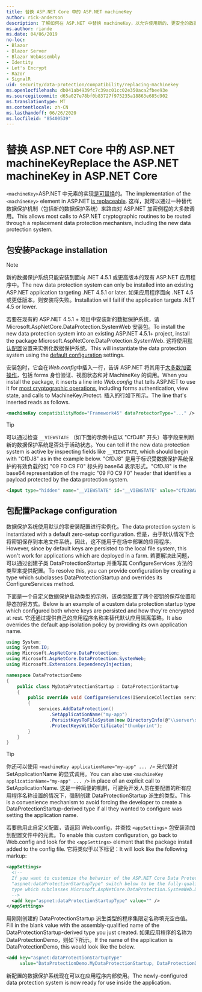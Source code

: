 ```yaml
---
title: 替换 ASP.NET Core 中的 ASP.NET machineKey
author: rick-anderson
description: 了解如何在 ASP.NET 中替换 machineKey，以允许使用新的、更安全的数据保护系统。
ms.author: riande
ms.date: 04/06/2019
no-loc:
- Blazor
- Blazor Server
- Blazor WebAssembly
- Identity
- Let's Encrypt
- Razor
- SignalR
uid: security/data-protection/compatibility/replacing-machinekey
ms.openlocfilehash: db041ab4939fc7c39ac01cc02e350aca2fbee93e
ms.sourcegitcommit: d65a027e78bf0b83727f975235a18863e685d902
ms.translationtype: MT
ms.contentlocale: zh-CN
ms.lasthandoff: 06/26/2020
ms.locfileid: "85400539"
---
```

# <a name="replace-the-aspnet-machinekey-in-aspnet-core"></a><span data-ttu-id="0297e-103">替换 ASP.NET Core 中的 ASP.NET machineKey</span><span class="sxs-lookup"><span data-stu-id="0297e-103">Replace the ASP.NET machineKey in ASP.NET Core</span></span>

<a name="compatibility-replacing-machinekey"></a>

<span data-ttu-id="0297e-104">`<machineKey>`ASP.NET 中元素的实现[是可替换](https://blogs.msdn.microsoft.com/webdev/2012/10/23/cryptographic-improvements-in-asp-net-4-5-pt-2/)的。</span><span class="sxs-lookup"><span data-stu-id="0297e-104">The implementation of the `<machineKey>` element in ASP.NET [is replaceable](https://blogs.msdn.microsoft.com/webdev/2012/10/23/cryptographic-improvements-in-asp-net-4-5-pt-2/).</span></span> <span data-ttu-id="0297e-105">这样，就可以通过一种替代数据保护机制（包括新的数据保护系统）来路由对 ASP.NET 加密例程的大多数调用。</span><span class="sxs-lookup"><span data-stu-id="0297e-105">This allows most calls to ASP.NET cryptographic routines to be routed through a replacement data protection mechanism, including the new data protection system.</span></span>

## <a name="package-installation"></a><span data-ttu-id="0297e-106">包安装</span><span class="sxs-lookup"><span data-stu-id="0297e-106">Package installation</span></span>

> [!NOTE]
> <span data-ttu-id="0297e-107">新的数据保护系统只能安装到面向 .NET 4.5.1 或更高版本的现有 ASP.NET 应用程序中。</span><span class="sxs-lookup"><span data-stu-id="0297e-107">The new data protection system can only be installed into an existing ASP.NET application targeting .NET 4.5.1 or later.</span></span> <span data-ttu-id="0297e-108">如果应用程序面向 .NET 4.5 或更低版本，则安装将失败。</span><span class="sxs-lookup"><span data-stu-id="0297e-108">Installation will fail if the application targets .NET 4.5 or lower.</span></span>

<span data-ttu-id="0297e-109">若要在现有的 ASP.NET 4.5.1 + 项目中安装新的数据保护系统，请 Microsoft.AspNetCore.DataProtection.SystemWeb 安装包。</span><span class="sxs-lookup"><span data-stu-id="0297e-109">To install the new data protection system into an existing ASP.NET 4.5.1+ project, install the package Microsoft.AspNetCore.DataProtection.SystemWeb.</span></span> <span data-ttu-id="0297e-110">这将使用[默认配置](xref:security/data-protection/configuration/default-settings)设置来实例化数据保护系统。</span><span class="sxs-lookup"><span data-stu-id="0297e-110">This will instantiate the data protection system using the [default configuration](xref:security/data-protection/configuration/default-settings) settings.</span></span>

<span data-ttu-id="0297e-111">安装包时，它会在*Web.config*中插入一行，告诉 ASP.NET 将其用于[大多数加密操作](https://blogs.msdn.microsoft.com/webdev/2012/10/23/cryptographic-improvements-in-asp-net-4-5-pt-2/)，包括 forms 身份验证、视图状态和对 MachineKey 的调用。</span><span class="sxs-lookup"><span data-stu-id="0297e-111">When you install the package, it inserts a line into *Web.config* that tells ASP.NET to use it for [most cryptographic operations](https://blogs.msdn.microsoft.com/webdev/2012/10/23/cryptographic-improvements-in-asp-net-4-5-pt-2/), including forms authentication, view state, and calls to MachineKey.Protect.</span></span> <span data-ttu-id="0297e-112">插入的行如下所示。</span><span class="sxs-lookup"><span data-stu-id="0297e-112">The line that's inserted reads as follows.</span></span>

```xml
<machineKey compatibilityMode="Framework45" dataProtectorType="..." />
```

>[!TIP]
> <span data-ttu-id="0297e-113">可以通过检查 `__VIEWSTATE` （如下面的示例中应以 "CfDJ8" 开头）等字段来判断新的数据保护系统是否处于活动状态。</span><span class="sxs-lookup"><span data-stu-id="0297e-113">You can tell if the new data protection system is active by inspecting fields like `__VIEWSTATE`, which should begin with "CfDJ8" as in the example below.</span></span> <span data-ttu-id="0297e-114">"CfDJ8" 是用于标识受数据保护系统保护的有效负载的幻 "09 F0 C9 F0" 标头的 base64 表示形式。</span><span class="sxs-lookup"><span data-stu-id="0297e-114">"CfDJ8" is the base64 representation of the magic "09 F0 C9 F0" header that identifies a payload protected by the data protection system.</span></span>

```html
<input type="hidden" name="__VIEWSTATE" id="__VIEWSTATE" value="CfDJ8AWPr2EQPTBGs3L2GCZOpk...">
```

## <a name="package-configuration"></a><span data-ttu-id="0297e-115">包配置</span><span class="sxs-lookup"><span data-stu-id="0297e-115">Package configuration</span></span>

<span data-ttu-id="0297e-116">数据保护系统使用默认的零安装配置进行实例化。</span><span class="sxs-lookup"><span data-stu-id="0297e-116">The data protection system is instantiated with a default zero-setup configuration.</span></span> <span data-ttu-id="0297e-117">但是，由于默认情况下会将密钥保存到本地文件系统，因此，这不能用于在场中部署的应用程序。</span><span class="sxs-lookup"><span data-stu-id="0297e-117">However, since by default keys are persisted to the local file system, this won't work for applications which are deployed in a farm.</span></span> <span data-ttu-id="0297e-118">若要解决此问题，可以通过创建子类 DataProtectionStartup 并重写其 ConfigureServices 方法的类型来提供配置。</span><span class="sxs-lookup"><span data-stu-id="0297e-118">To resolve this, you can provide configuration by creating a type which subclasses DataProtectionStartup and overrides its ConfigureServices method.</span></span>

<span data-ttu-id="0297e-119">下面是一个自定义数据保护启动类型的示例，该类型配置了两个密钥的保存位置和静态加密方式。</span><span class="sxs-lookup"><span data-stu-id="0297e-119">Below is an example of a custom data protection startup type which configured both where keys are persisted and how they're encrypted at rest.</span></span> <span data-ttu-id="0297e-120">它还通过提供自己的应用程序名称来替代默认应用隔离策略。</span><span class="sxs-lookup"><span data-stu-id="0297e-120">It also overrides the default app isolation policy by providing its own application name.</span></span>

```csharp
using System;
using System.IO;
using Microsoft.AspNetCore.DataProtection;
using Microsoft.AspNetCore.DataProtection.SystemWeb;
using Microsoft.Extensions.DependencyInjection;

namespace DataProtectionDemo
{
    public class MyDataProtectionStartup : DataProtectionStartup
    {
        public override void ConfigureServices(IServiceCollection services)
        {
            services.AddDataProtection()
                .SetApplicationName("my-app")
                .PersistKeysToFileSystem(new DirectoryInfo(@"\\server\share\myapp-keys\"))
                .ProtectKeysWithCertificate("thumbprint");
        }
    }
}
```

>[!TIP]
> <span data-ttu-id="0297e-121">你还可以使用 `<machineKey applicationName="my-app" ... />` 来代替对 SetApplicationName 的显式调用。</span><span class="sxs-lookup"><span data-stu-id="0297e-121">You can also use `<machineKey applicationName="my-app" ... />` in place of an explicit call to SetApplicationName.</span></span> <span data-ttu-id="0297e-122">这是一种简便的机制，可避免开发人员在要配置的所有应用程序名称设置的情况下，强制创建 DataProtectionStartup 派生的类型。</span><span class="sxs-lookup"><span data-stu-id="0297e-122">This is a convenience mechanism to avoid forcing the developer to create a DataProtectionStartup-derived type if all they wanted to configure was setting the application name.</span></span>

<span data-ttu-id="0297e-123">若要启用此自定义配置，请返回 Web.config，并查找 `<appSettings>` 包安装添加到配置文件中的元素。</span><span class="sxs-lookup"><span data-stu-id="0297e-123">To enable this custom configuration, go back to Web.config and look for the `<appSettings>` element that the package install added to the config file.</span></span> <span data-ttu-id="0297e-124">它将类似于以下标记：</span><span class="sxs-lookup"><span data-stu-id="0297e-124">It will look like the following markup:</span></span>

```xml
<appSettings>
  <!--
  If you want to customize the behavior of the ASP.NET Core Data Protection stack, set the
  "aspnet:dataProtectionStartupType" switch below to be the fully-qualified name of a
  type which subclasses Microsoft.AspNetCore.DataProtection.SystemWeb.DataProtectionStartup.
  -->
  <add key="aspnet:dataProtectionStartupType" value="" />
</appSettings>
```

<span data-ttu-id="0297e-125">用刚刚创建的 DataProtectionStartup 派生类型的程序集限定名称填充空白值。</span><span class="sxs-lookup"><span data-stu-id="0297e-125">Fill in the blank value with the assembly-qualified name of the DataProtectionStartup-derived type you just created.</span></span> <span data-ttu-id="0297e-126">如果应用程序的名称为 DataProtectionDemo，则如下所示。</span><span class="sxs-lookup"><span data-stu-id="0297e-126">If the name of the application is DataProtectionDemo, this would look like the below.</span></span>

```xml
<add key="aspnet:dataProtectionStartupType"
     value="DataProtectionDemo.MyDataProtectionStartup, DataProtectionDemo" />
```

<span data-ttu-id="0297e-127">新配置的数据保护系统现在可以在应用程序内部使用。</span><span class="sxs-lookup"><span data-stu-id="0297e-127">The newly-configured data protection system is now ready for use inside the application.</span></span>
